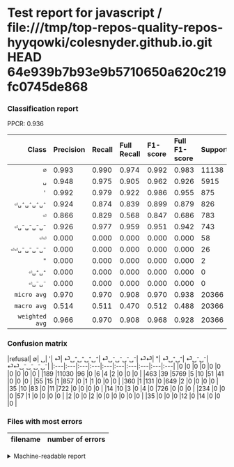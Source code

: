 # Test report for javascript / file:///tmp/top-repos-quality-repos-hyyqowki/colesnyder.github.io.git HEAD 64e939b7b93e9b5710650a620c219fc0745de868

### Classification report

PPCR: 0.936

| Class | Precision | Recall | Full Recall | F1-score | Full F1-score | Support | Full Support | PPCR |
|------:|:----------|:-------|:------------|:---------|:---------|:--------|:-------------|:-----|
| `∅` | 0.993| 0.990| 0.974| 0.992| 0.983| 11138| 11327| 0.983 |
| `␣` | 0.948| 0.975| 0.905| 0.962| 0.926| 5915| 6378| 0.927 |
| `'` | 0.992| 0.979| 0.922| 0.986| 0.955| 875| 930| 0.941 |
| `⏎␣⁺␣⁺␣⁺␣⁺` | 0.924| 0.874| 0.839| 0.899| 0.879| 826| 861| 0.959 |
| `⏎` | 0.866| 0.829| 0.568| 0.847| 0.686| 783| 1143| 0.685 |
| `⏎␣⁻␣⁻␣⁻␣⁻` | 0.926| 0.977| 0.959| 0.951| 0.942| 743| 757| 0.982 |
| `⏎⏎` | 0.000| 0.000| 0.000| 0.000| 0.000| 58| 292| 0.199 |
| `⏎⏎␣⁻␣⁻␣⁻␣⁻` | 0.000| 0.000| 0.000| 0.000| 0.000| 26| 61| 0.426 |
| `"` | 0.000| 0.000| 0.000| 0.000| 0.000| 2| 4| 0.500 |
| `⏎␣⁺␣⁺` | 0.000| 0.000| 0.000| 0.000| 0.000| 0| 0| 0.000 |
| `⏎␣⁻␣⁻` | 0.000| 0.000| 0.000| 0.000| 0.000| 0| 0| 0.000 |
| `micro avg` | 0.970| 0.970| 0.908| 0.970| 0.938| 20366| 21753| 0.936 |
| `macro avg` | 0.514| 0.511| 0.470| 0.512| 0.488| 20366| 21753| 0.936 |
| `weighted avg` | 0.966| 0.970| 0.908| 0.968| 0.928| 20366| 21753| 0.936 |

### Confusion matrix

|refusal|  ∅| ␣| '| ⏎| ⏎␣⁺␣⁺␣⁺␣⁺| ⏎␣⁻␣⁻␣⁻␣⁻| ⏎⏎| "| ⏎␣⁺␣⁺| ⏎␣⁻␣⁻| ⏎⏎␣⁻␣⁻␣⁻␣⁻| 
|:---|:---|:---|:---|:---|:---|:---|:---|:---|:---|
|0 |0 |0 |0 |0 |0 |0 |0 |0 |0 |
|189 |11030 |96 |0 |6 |4 |2 |0 |0 |0 |
|463 |39 |5769 |5 |10 |51 |41 |0 |0 |0 |
|55 |15 |1 |857 |0 |1 |1 |0 |0 |0 |
|360 |1 |131 |0 |649 |2 |0 |0 |0 |0 |
|35 |10 |83 |0 |11 |722 |0 |0 |0 |0 |
|14 |10 |3 |0 |4 |0 |726 |0 |0 |0 |
|234 |0 |0 |0 |57 |1 |0 |0 |0 |0 |
|2 |0 |0 |2 |0 |0 |0 |0 |0 |0 |
|35 |0 |0 |0 |12 |0 |14 |0 |0 |0 |

### Files with most errors

| filename | number of errors|
|:----:|:-----|

<details>
    <summary>Machine-readable report</summary>
```json
{
  "cl_report": {"\"": {"f1-score": 0.0, "precision": 0.0, "recall": 0.0, "support": 2}, "\u0027": {"f1-score": 0.9856239217941346, "precision": 0.9918981481481481, "recall": 0.9794285714285714, "support": 875}, "macro avg": {"f1-score": 0.5123425658900728, "precision": 0.5136809138508119, "recall": 0.5113749243809224, "support": 20366}, "micro avg": {"f1-score": 0.9699008150839634, "precision": 0.9699008150839634, "recall": 0.9699008150839634, "support": 20366}, "weighted avg": {"f1-score": 0.9677469206213335, "precision": 0.9658477036951314, "recall": 0.9699008150839634, "support": 20366}, "\u2205": {"f1-score": 0.9917726925324821, "precision": 0.9932462854570013, "recall": 0.990303465613216, "support": 11138}, "\u23ce": {"f1-score": 0.8472584856396866, "precision": 0.8664886515353805, "recall": 0.8288633461047255, "support": 783}, "\u23ce\u23ce": {"f1-score": 0.0, "precision": 0.0, "recall": 0.0, "support": 58}, "\u23ce\u23ce\u2423\u207b\u2423\u207b\u2423\u207b\u2423\u207b": {"f1-score": 0.0, "precision": 0.0, "recall": 0.0, "support": 26}, "\u23ce\u2423\u207a\u2423\u207a": {"f1-score": 0.0, "precision": 0.0, "recall": 0.0, "support": 0}, "\u23ce\u2423\u207a\u2423\u207a\u2423\u207a\u2423\u207a": {"f1-score": 0.8985687616677038, "precision": 0.9244558258642765, "recall": 0.87409200968523, "support": 826}, "\u23ce\u2423\u207b\u2423\u207b": {"f1-score": 0.0, "precision": 0.0, "recall": 0.0, "support": 0}, "\u23ce\u2423\u207b\u2423\u207b\u2423\u207b\u2423\u207b": {"f1-score": 0.9508840864440078, "precision": 0.9260204081632653, "recall": 0.9771197846567967, "support": 743}, "\u2423": {"f1-score": 0.9616602767127855, "precision": 0.9483807331908598, "recall": 0.975316990701606, "support": 5915}},
  "cl_report_full": {"\"": {"f1-score": 0.0, "precision": 0.0, "recall": 0.0, "support": 4}, "\u0027": {"f1-score": 0.955406911928651, "precision": 0.9918981481481481, "recall": 0.921505376344086, "support": 930}, "macro avg": {"f1-score": 0.4884054101734682, "precision": 0.5136809138508119, "recall": 0.4695648253872376, "support": 21753}, "micro avg": {"f1-score": 0.9379614900638666, "precision": 0.9699008150839634, "recall": 0.9080586585758286, "support": 21753}, "weighted avg": {"f1-score": 0.9280499077169723, "precision": 0.9520106979816213, "recall": 0.9080586585758286, "support": 21753}, "\u2205": {"f1-score": 0.9834165477888729, "precision": 0.9932462854570013, "recall": 0.9737794649951443, "support": 11327}, "\u23ce": {"f1-score": 0.6860465116279071, "precision": 0.8664886515353805, "recall": 0.5678040244969379, "support": 1143}, "\u23ce\u23ce": {"f1-score": 0.0, "precision": 0.0, "recall": 0.0, "support": 292}, "\u23ce\u23ce\u2423\u207b\u2423\u207b\u2423\u207b\u2423\u207b": {"f1-score": 0.0, "precision": 0.0, "recall": 0.0, "support": 61}, "\u23ce\u2423\u207a\u2423\u207a": {"f1-score": 0.0, "precision": 0.0, "recall": 0.0, "support": 0}, "\u23ce\u2423\u207a\u2423\u207a\u2423\u207a\u2423\u207a": {"f1-score": 0.879415347137637, "precision": 0.9244558258642765, "recall": 0.8385598141695703, "support": 861}, "\u23ce\u2423\u207b\u2423\u207b": {"f1-score": 0.0, "precision": 0.0, "recall": 0.0, "support": 0}, "\u23ce\u2423\u207b\u2423\u207b\u2423\u207b\u2423\u207b": {"f1-score": 0.9422452952628164, "precision": 0.9260204081632653, "recall": 0.9590488771466315, "support": 757}, "\u2423": {"f1-score": 0.9259288981622663, "precision": 0.9483807331908598, "recall": 0.9045155221072436, "support": 6378}},
  "ppcr": 0.9362386797223371
}
```
</details>
